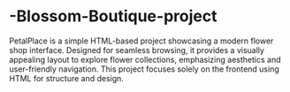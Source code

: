 # -Blossom-Boutique-project
PetalPlace is a simple HTML-based project showcasing a modern flower shop interface. Designed for seamless browsing, it provides a visually appealing layout to explore flower collections, emphasizing aesthetics and user-friendly navigation. This project focuses solely on the frontend using HTML for structure and design.
